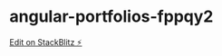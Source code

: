 # angular-portfolios-fppqy2

[Edit on StackBlitz ⚡️](https://stackblitz.com/edit/angular-portfolios-fppqy2)